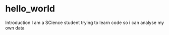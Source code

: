 # hello_world
Introduction
I am a SCience student trying to learn code so i can analyse my own data
